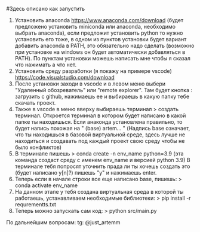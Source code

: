 #Здесь описано как запустить

1. Установить anaconda https://www.anaconda.com/download (будет предложено установить miniconda или anaconda, необходимо выбрать anaconda), если предложит установить python то нужно установить его тоже, в одном из пунктов установки будет вариант добавить anaconda в PATH, это обязательно надо сделать (возможно при установке на windows он будет автоматически добавляться в PATH). По пунктам установки можешь написать мне чтобы я сказал что нажимать а что нет.
2. Установить среду разработки (я покажу на примере vscode) https://code.visualstudio.com/download
3. После установки заходи в vscode и в левом меню выбери "Удаленный обозреватель" или "remote explorer". Там будет кнопка : загрузить с github, нажимаешь ее и выбираешь в какую папку тебе скачать проект.
4. Также в vscode в меню вверху выбираешь терминал > создать терминал. Откроется терминал в котором будет написано в какой папке ты находишься. Если анаконда установлена правильно, то будет напись похожая на " (base) artem... " (Надпись base означает, что ты находишься в базовой виртуальной среде, здесь лучше не находиться и создавать под каждый проект свою среду чтобы не было конфликтов)
5. В терминале пишешь > conda create -n env_name python=3.9 (эта команда создаст среду с именем env_name и версией python 3.9) В терминале тебя попросят уточнить прада ли ты хочешь создать это (будет написано y[n]?) пишешь "y" и нажимаешь enter.
6. Теперь если в начале строки все еще написано base, пишешь: > conda activate env_name
7. На данном этапе у тебя создана виртуальная среда в которой ты работаешь, устанавливаем необходимые библиотеки: > pip install -r requrementts.txt
8. Теперь можно запускать сам код: > python src/main.py

По дальнейшим вопросам: tg: @just_artemm
